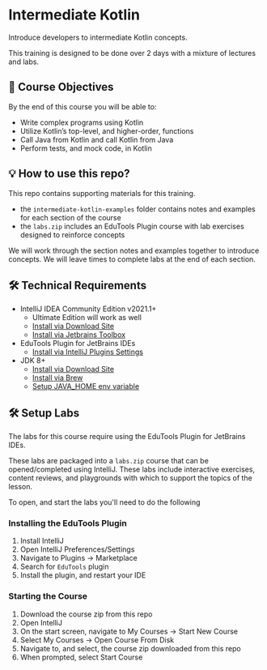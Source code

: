 # Intermediate Kotlin
Introduce developers to intermediate Kotlin concepts.

This training is designed to be done over 2 days with a mixture of lectures and labs.

## 📝 Course Objectives
By the end of this course you will be able to:
- Write complex programs using Kotlin
- Utilize Kotlin’s top-level, and higher-order, functions
- Call Java from Kotlin and call Kotlin from Java
- Perform tests, and mock code, in Kotlin


## 💡 How to use this repo?
This repo contains supporting materials for this training.
- the `intermediate-kotlin-examples` folder contains notes and examples for each section of the course
- the `labs.zip` includes an EduTools Plugin course with lab exercises designed to reinforce concepts

We will work through the section notes and examples together to introduce concepts.
We will leave times to complete labs at the end of each section.

## 🛠 Technical Requirements
- IntelliJ IDEA Community Edition v2021.1+
  - Ultimate Edition will work as well
  - [Install via Download Site](https://www.jetbrains.com/idea/download)
  - [Install via Jetbrains Toolbox](https://www.jetbrains.com/toolbox-app/)
- EduTools Plugin for JetBrains IDEs
  - [Install via IntelliJ Plugins Settings](https://plugins.jetbrains.com/plugin/10081-edutools)
- JDK 8+
  - [Install via Download Site](https://adoptopenjdk.net/index.html)
  - [Install via Brew](https://github.com/AdoptOpenJDK/homebrew-openjdk)
  - [Setup JAVA_HOME env variable](https://docs.oracle.com/cd/E19182-01/821-0917/inst_jdk_javahome_t/index.html)

## 🛠 Setup Labs
The labs for this course require using the EduTools Plugin for JetBrains IDEs.

These labs are packaged into a `labs.zip` course that can be opened/completed using IntelliJ.
These labs include interactive exercises, content reviews, and playgrounds with which to support the topics of the lesson.

To open, and start the labs you'll need to do the following

### Installing the EduTools Plugin
1. Install IntelliJ
2. Open IntelliJ Preferences/Settings
3. Navigate to Plugins -> Marketplace
4. Search for `EduTools` plugin
5. Install the plugin, and restart your IDE

### Starting the Course
1. Download the course zip from this repo
2. Open IntelliJ
3. On the start screen, navigate to My Courses -> Start New Course
4. Select My Courses -> Open Course From Disk
5. Navigate to, and select, the course zip downloaded from this repo
6. When prompted, select Start Course
